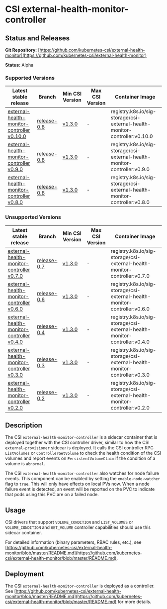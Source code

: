 # CSI external-health-monitor-controller

## Status and Releases

**Git Repository:** [https://github.com/kubernetes-csi/external-health-monitor](https://github.com/kubernetes-csi/external-health-monitor)

**Status:** Alpha 

### Supported Versions
Latest stable release | Branch | Min CSI Version | Max CSI Version | Container Image
--|--|--|--|--
[external-health-monitor-controller v0.10.0](https://github.com/kubernetes-csi/external-health-monitor/releases/tag/v0.10.0) | [release-0.8](https://github.com/kubernetes-csi/external-health-monitor/tree/release-0.8) | [v1.3.0](https://github.com/container-storage-interface/spec/releases/tag/v1.3.0) | - | registry.k8s.io/sig-storage/csi-external-health-monitor-controller:v0.10.0
[external-health-monitor-controller v0.9.0](https://github.com/kubernetes-csi/external-health-monitor/releases/tag/v0.9.0) | [release-0.8](https://github.com/kubernetes-csi/external-health-monitor/tree/release-0.8) | [v1.3.0](https://github.com/container-storage-interface/spec/releases/tag/v1.3.0) | - | registry.k8s.io/sig-storage/csi-external-health-monitor-controller:v0.9.0
[external-health-monitor-controller v0.8.0](https://github.com/kubernetes-csi/external-health-monitor/releases/tag/v0.8.0) | [release-0.8](https://github.com/kubernetes-csi/external-health-monitor/tree/release-0.8) | [v1.3.0](https://github.com/container-storage-interface/spec/releases/tag/v1.3.0) | - | registry.k8s.io/sig-storage/csi-external-health-monitor-controller:v0.8.0

### Unsupported Versions
Latest stable release | Branch | Min CSI Version | Max CSI Version | Container Image
--|--|--|--|--
[external-health-monitor-controller v0.7.0](https://github.com/kubernetes-csi/external-health-monitor/releases/tag/v0.7.0) | [release-0.7](https://github.com/kubernetes-csi/external-health-monitor/tree/release-0.7) | [v1.3.0](https://github.com/container-storage-interface/spec/releases/tag/v1.3.0) | - | registry.k8s.io/sig-storage/csi-external-health-monitor-controller:v0.7.0
[external-health-monitor-controller v0.6.0](https://github.com/kubernetes-csi/external-health-monitor/releases/tag/v0.6.0) | [release-0.6](https://github.com/kubernetes-csi/external-health-monitor/tree/release-0.6) | [v1.3.0](https://github.com/container-storage-interface/spec/releases/tag/v1.3.0) | - | registry.k8s.io/sig-storage/csi-external-health-monitor-controller:v0.6.0
[external-health-monitor-controller v0.4.0](https://github.com/kubernetes-csi/external-health-monitor/releases/tag/v0.4.0) | [release-0.4](https://github.com/kubernetes-csi/external-health-monitor/tree/release-0.4) | [v1.3.0](https://github.com/container-storage-interface/spec/releases/tag/v1.3.0) | - | registry.k8s.io/sig-storage/csi-external-health-monitor-controller:v0.4.0
[external-health-monitor-controller v0.3.0](https://github.com/kubernetes-csi/external-health-monitor/releases/tag/v0.3.0) | [release-0.3](https://github.com/kubernetes-csi/external-health-monitor/tree/release-0.3) | [v1.3.0](https://github.com/container-storage-interface/spec/releases/tag/v1.3.0) | - | registry.k8s.io/sig-storage/csi-external-health-monitor-controller:v0.3.0
[external-health-monitor-controller v0.2.0](https://github.com/kubernetes-csi/external-health-monitor/releases/tag/v0.2.0) | [release-0.2](https://github.com/kubernetes-csi/external-health-monitor/tree/release-0.2) | [v1.3.0](https://github.com/container-storage-interface/spec/releases/tag/v1.3.0) | - | registry.k8s.io/sig-storage/csi-external-health-monitor-controller:v0.2.0

## Description

The CSI `external-health-monitor-controller` is a sidecar container that is deployed together with the CSI controller driver, similar to how the CSI `external-provisioner` sidecar is deployed. It calls the CSI controller RPC `ListVolumes` or `ControllerGetVolume` to check the health condition of the CSI volumes and report events on `PersistentVolumeClaim` if the condition of a volume is `abnormal`.

The CSI `external-health-monitor-controller` also watches for node failure events. This component can be enabled by setting the `enable-node-watcher` flag to `true`. This will only have effects on local PVs now. When a node failure event is detected, an event will be reported on the PVC to indicate that pods using this PVC are on a failed node.

## Usage

CSI drivers that support `VOLUME_CONDITION` and `LIST_VOLUMES` or `VOLUME_CONDITION` and `GET_VOLUME` controller capabilities should use this sidecar container.

For detailed information (binary parameters, RBAC rules, etc.), see [https://github.com/kubernetes-csi/external-health-monitor/blob/master/README.md](https://github.com/kubernetes-csi/external-health-monitor/blob/master/README.md).

## Deployment

The CSI `external-health-monitor-controller` is deployed as a controller. See [https://github.com/kubernetes-csi/external-health-monitor/blob/master/README.md](https://github.com/kubernetes-csi/external-health-monitor/blob/master/README.md) for more details.

